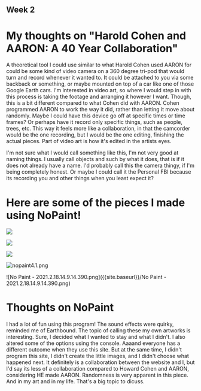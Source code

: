 ## Week 2

# My thoughts on "Harold Cohen and AARON: A 40 Year Collaboration"



A theoretical tool I could use similar to what Harold Cohen used AARON for could be some kind of video camera on a 360 degree tri-pod that would turn and record whenever it wanted to. It could be attached to you via some backback or something, or maybe mounted on top of a car like one of those Google Earth cars. I'm interested in video art, so where I would step in with this process is taking the footage and arranging it however I want. Though, this is a bit different compared to what Cohen did with AARON. Cohen programmed AARON to work the way it did, rather than letting it move about randomly. Maybe I could have this device go off at specific times or time frames? Or perhaps have it record only specific things, such as people, trees, etc. This way it feels more like a collaboration, in that the camcorder would be the one recording, but I would be the one editing, finishing the actual pieces. Part of video art is how it's edited in the artists eyes.

I'm not sure what I would call something like this, I'm not very good at naming things. I usually call objects and such by what it does, that is if it does not already have a name. I'd probably call this the camera thingy, if I'm being completely honest. Or maybe I could call it the Personal FBI because its recording you and other things when you least expect it?

# Here are some of the pieces I made using NoPaint!

![]({{site.baseurl}}//nopaint1.png)

![]({{site.baseurl}}//nopaint2.png)

![]({{site.baseurl}}//nopaint3.png)

![nopaint4.1.png]({{site.baseurl}}/nopaint4.1.png)

![No Paint - 2021.2.18.14.9.14.390.png]({{site.baseurl}}/No Paint - 2021.2.18.14.9.14.390.png)

# Thoughts on NoPaint

I had a lot of fun using this program! The sound effects were quirky, reminded me of Earthbound. The topic of calling these my own artworks is interesting. Sure, I decided what I wanted to stay and what I didn't. I also altered some of the options using the console. Aaaand everyone has a different outcome when they use this site. But at the same time, I didn't program this site, I didn't create the little images, and I didn't choose what happened next. It definitely is a collaboration between the website and I, but I'd say its less of a collaboration compared to Howard Cohen and AARON, considering HE made AARON. Randomness is very apparent in this piece. And in my art and in my life. That's a big topic to dicuss.
